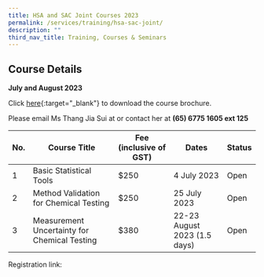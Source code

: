 ```yaml
---
title: HSA and SAC Joint Courses 2023
permalink: /services/training/hsa-sac-joint/
description: ""
third_nav_title: Training, Courses & Seminars
---
```

  
## Course Details
**July and August 2023**


Click [here](/files/registration-forms/2023\_hsa-sac\_joint\_courses.pdf){:target="\_blank"} to download the course brochure.


Please email Ms Thang Jia Sui at  or contact her at **(65) 6775 1605 ext 125**


| No. | Course Title | Fee (inclusive of GST) |  Dates | Status |
|-----|--------------|------------------------|--------|--------|
| 1 | Basic Statistical Tools | $250 | 4 July 2023 | Open |
| 2 | Method Validation for Chemical Testing | $250 | 25 July 2023 | Open |
| 3 | Measurement Uncertainty for Chemical Testing | $380 | 22-23 August 2023  (1.5 days) | Open |


Registration link: 
